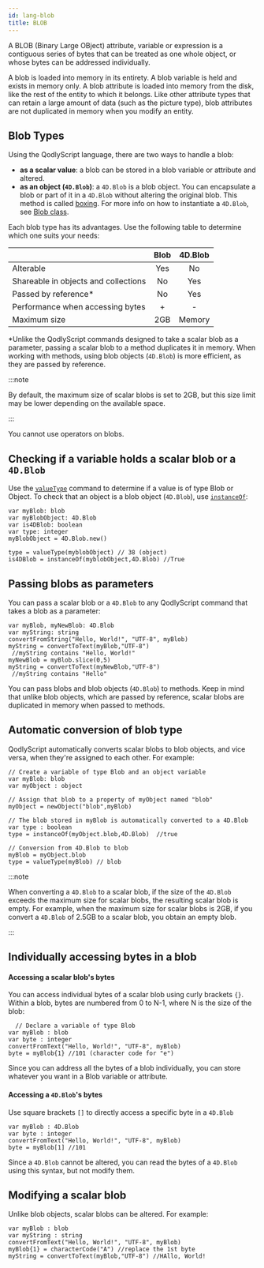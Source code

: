 ```yaml
---
id: lang-blob
title: BLOB
---
```


A BLOB (Binary Large OBject) attribute, variable or expression is a contiguous series of bytes that can be treated as one whole object, or whose bytes can be addressed individually.

A blob is loaded into memory in its entirety. A blob variable is held and exists in memory only. A blob attribute is loaded into memory from the disk, like the rest of the entity to which it belongs. Like other attribute types that can retain a large amount of data (such as the picture type), blob attributes are not duplicated in memory when you modify an entity.

## Blob Types

Using the QodlyScript language, there are two ways to handle a blob:

- **as a scalar value**: a blob can be stored in a blob variable or attribute and altered.
- **as an object (`4D.Blob`)**: a `4D.Blob` is a blob object. You can encapsulate a blob or part of it in a `4D.Blob` without altering the original blob. This method is called [boxing](<https://en.wikipedia.org/wiki/Object_type_(object-oriented_programming)#Boxing>). For more info on how to instantiate a `4D.Blob`, see [Blob class](../BlobClass.md).

Each blob type has its advantages. Use the following table to determine which one suits your needs:

|                                      | Blob | 4D.Blob |
| ------------------------------------ | :--: | :-----: |
| Alterable                            | Yes  |   No    |
| Shareable in objects and collections |  No  |   Yes   |
| Passed by reference\*                |  No  |   Yes   |
| Performance when accessing bytes     |  +   |    -    |
| Maximum size                         | 2GB  | Memory  |

\*Unlike the QodlyScript commands designed to take a scalar blob as a parameter, passing a scalar blob to a method duplicates it in memory. When working with methods, using blob objects (`4D.Blob`) is more efficient, as they are passed by reference.

:::note

By default, the maximum size of scalar blobs is set to 2GB, but this size limit may be lower depending on the available space.

:::

You cannot use operators on blobs.

## Checking if a variable holds a scalar blob or a `4D.Blob`

Use the [`valueType`](lang-data-types.md#valuetype) command to determine if a value is of type Blob or Object.
To check that an object is a blob object (`4D.Blob`), use [`instanceOf`](../commands/instanceOf.md):

```qs
var myBlob: blob
var myBlobObject: 4D.Blob
var is4DBlob: boolean
var type: integer
myBlobObject = 4D.Blob.new()

type = valueType(myblobObject) // 38 (object)
is4DBlob = instanceOf(myblobObject,4D.Blob) //True
```

## Passing blobs as parameters

You can pass a scalar blob or a `4D.Blob` to any QodlyScript command that takes a blob as a parameter:

```qs
var myBlob, myNewBlob: 4D.Blob
var myString: string
convertFromString("Hello, World!", "UTF-8", myBlob)
myString = convertToText(myBlob,"UTF-8")
 //myString contains "Hello, World!"
myNewBlob = myBlob.slice(0,5)
myString = convertToText(myNewBlob,"UTF-8")
 //myString contains "Hello"
```


You can pass blobs and blob objects (`4D.Blob`) to methods. Keep in mind that unlike blob objects, which are passed by reference, scalar blobs are duplicated in memory when passed to methods.



## Automatic conversion of blob type

QodlyScript automatically converts scalar blobs to blob objects, and vice versa, when they're assigned to each other. For example:

```qs
// Create a variable of type Blob and an object variable
var myBlob: blob
var myObject : object

// Assign that blob to a property of myObject named "blob"
myObject = newObject("blob",myBlob)

// The blob stored in myBlob is automatically converted to a 4D.Blob
var type : boolean
type = instanceOf(myObject.blob,4D.Blob)  //true

// Conversion from 4D.Blob to blob
myBlob = myObject.blob
type = valueType(myBlob) // blob
```

:::note

When converting a `4D.Blob` to a scalar blob, if the size of the `4D.Blob` exceeds the maximum size for scalar blobs, the resulting scalar blob is empty. For example, when the maximum size for scalar blobs is 2GB, if you convert a `4D.Blob` of 2.5GB to a scalar blob, you obtain an empty blob.

:::


## Individually accessing bytes in a blob

#### Accessing a scalar blob's bytes

You can access individual bytes of a scalar blob using curly brackets `{}`. Within a blob, bytes are numbered from 0 to N-1, where N is the size of the blob:

```qs
  // Declare a variable of type Blob
var myBlob : blob
var byte : integer
convertFromText("Hello, World!", "UTF-8", myBlob)
byte = myBlob{1} //101 (character code for "e")

```

Since you can address all the bytes of a blob individually, you can store whatever you want in a Blob variable or attribute.

#### Accessing a `4D.Blob`'s bytes

Use square brackets `[]` to directly access a specific byte in a `4D.Blob`

```qs
var myBlob : 4D.Blob
var byte : integer
convertFromText("Hello, World!", "UTF-8", myBlob)
byte = myBlob[1] //101
```

Since a `4D.Blob` cannot be altered, you can read the bytes of a `4D.Blob` using this syntax, but not modify them.

## Modifying a scalar blob

Unlike blob objects, scalar blobs can be altered. For example:

```qs
var myBlob : blob
var myString : string
convertFromText("Hello, World!", "UTF-8", myBlob)
myBlob{1} = characterCode("A") //replace the 1st byte
myString = convertToText(myBlob,"UTF-8") //HAllo, World!
```
